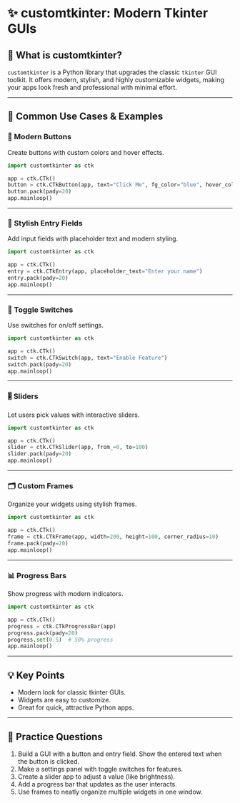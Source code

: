 # ✨ customtkinter: Modern Tkinter GUIs

## 🧩 What is customtkinter?
`customtkinter` is a Python library that upgrades the classic `tkinter` GUI toolkit. It offers modern, stylish, and highly customizable widgets, making your apps look fresh and professional with minimal effort.

---

## 🚀 Common Use Cases & Examples

### 🔘 Modern Buttons
Create buttons with custom colors and hover effects.
```python
import customtkinter as ctk

app = ctk.CTk()
button = ctk.CTkButton(app, text="Click Me", fg_color="blue", hover_color="lightblue")
button.pack(pady=20)
app.mainloop()
```

---

### 📝 Stylish Entry Fields
Add input fields with placeholder text and modern styling.
```python
import customtkinter as ctk

app = ctk.CTk()
entry = ctk.CTkEntry(app, placeholder_text="Enter your name")
entry.pack(pady=20)
app.mainloop()
```

---

### 🔄 Toggle Switches
Use switches for on/off settings.
```python
import customtkinter as ctk

app = ctk.CTk()
switch = ctk.CTkSwitch(app, text="Enable Feature")
switch.pack(pady=20)
app.mainloop()
```

---

### 🎚️ Sliders
Let users pick values with interactive sliders.
```python
import customtkinter as ctk

app = ctk.CTk()
slider = ctk.CTkSlider(app, from_=0, to=100)
slider.pack(pady=20)
app.mainloop()
```

---

### 🗂️ Custom Frames
Organize your widgets using stylish frames.
```python
import customtkinter as ctk

app = ctk.CTk()
frame = ctk.CTkFrame(app, width=200, height=100, corner_radius=10)
frame.pack(pady=20)
app.mainloop()
```

---

### 📊 Progress Bars
Show progress with modern indicators.
```python
import customtkinter as ctk

app = ctk.CTk()
progress = ctk.CTkProgressBar(app)
progress.pack(pady=20)
progress.set(0.5)  # 50% progress
app.mainloop()
```

---

## 💡 Key Points
- Modern look for classic tkinter GUIs.
- Widgets are easy to customize.
- Great for quick, attractive Python apps.

---

## 📝 Practice Questions

1. Build a GUI with a button and entry field. Show the entered text when the button is clicked.
2. Make a settings panel with toggle switches for features.
3. Create a slider app to adjust a value (like brightness).
4. Add a progress bar that updates as the user interacts.
5. Use frames to neatly organize multiple widgets in one window.

